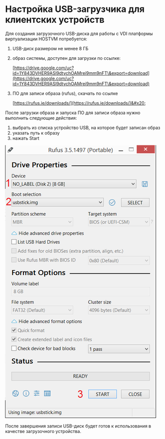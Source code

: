 # Настройка USB-загрузчика для клиентских устройств

Для создания загрузочного USB-диска для работы с VDI платформы виртуализации HOSTVM потребуется:

1. USB-диск размером не менее 8 ГБ
2.  образ системы, доступен для загрузки по ссылке:

    [https://drive.google.com/uc?id=1Y843DVHER9ASl9dtychOAMrei9mm9nFT\&export=download](https://drive.google.com/uc?id=1Y843DVHER9ASl9dtychOAMrei9mm9nFT\&export=download)
3.  ПО для записи образа (rufus), скачать по ссылке

    [https://rufus.ie/downloads/](https://rufus.ie/downloads/)&#x20;

После загрузки образа и запуска ПО для записи образа нужно выполнить следующие действия:

1. выбрать из списка устройство USB, на которое будет записан образ
2. указать путь к образу
3. нажать Start

![](<../../.gitbook/assets/rufus (1).png>)

После завершения записи USB-диск будет готов к использования в качестве загрузочного устройства.
